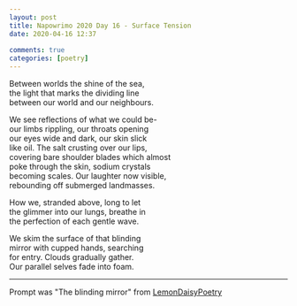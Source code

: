```yaml
---  
layout: post  
title: Napowrimo 2020 Day 16 - Surface Tension  
date: 2020-04-16 12:37  
  
comments: true  
categories: [poetry]  
---  
```

Between worlds the shine of the sea,  
the light that marks the dividing line  
between our world and our neighbours.  

We see reflections of what we could be-  
our limbs rippling, our throats opening  
our eyes wide and dark, our skin slick  
like oil. The salt crusting over our lips,  
covering bare shoulder blades which almost  
poke through the skin, sodium crystals  
becoming scales. Our laughter now visible,  
rebounding off submerged landmasses.  

How we, stranded above, long to let  
the glimmer into our lungs, breathe in  
the perfection of each gentle wave.  

We skim the surface of that blinding  
mirror with cupped hands, searching  
for entry. Clouds gradually gather.  
Our parallel selves fade into foam.  

***  

Prompt was "The blinding mirror" from <a href="https://www.instagram.com/lemondaisypoetry/">LemonDaisyPoetry</a>  
